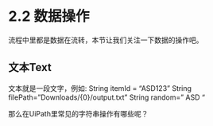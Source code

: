 # 2.2 数据操作

流程中里都是数据在流转，本节让我们关注一下数据的操作吧。

## 文本Text

文本就是一段文字，例如:
String itemId = “ASD123”
String filePath=”Downloads/{0}/output.txt”
String random=” ASD “

那么在UiPath里常见的字符串操作有哪些呢？


